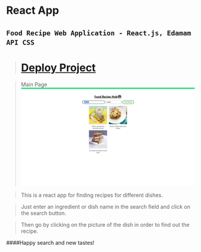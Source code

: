 # React App
## ```Food Recipe Web Application - React.js, Edamam API CSS```

># [Deploy Project](https://agitated-engelbart-149810.netlify.app) 

>Main Page
![main_page_food_recipe](main_page_food_recipe.png)

>This is a react app for finding recipes for different dishes.

>Just enter an ingredient or dish name in the search field and click on the search button.

>Then go by clicking on the picture of the dish in order to find out the recipe.

####Happy search and new tastes!


